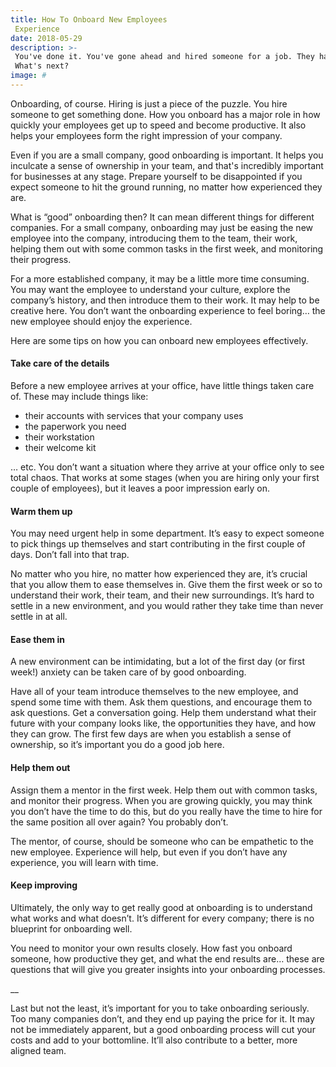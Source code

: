 ```yaml
---
title: How To Onboard New Employees
 Experience
date: 2018-05-29
description: >-
 You've done it. You've gone ahead and hired someone for a job. They have signed the papers and are on their way.
 What's next? 
image: #
---
```

Onboarding, of course. Hiring is just a piece of the puzzle. You hire someone to get something done. How you onboard has a major role in how quickly your employees get up to speed and become productive. It also helps your employees form the right impression of your company.

Even if you are a small company, good onboarding is important. It helps you inculcate a sense of ownership in your team, and that's incredibly important for businesses at any stage. Prepare yourself to be disappointed if you expect someone to hit the ground running, no matter how experienced they are.

What is “good” onboarding then? It can mean different things for different companies. For a small company, onboarding may just be easing the new employee into the company, introducing them to the team, their work, helping them out with some common tasks in the first week, and monitoring their progress.

For a more established company, it may be a little more time consuming. You may want the employee to understand your culture, explore the company’s history, and then introduce them to their work. It may help to be creative here. You don’t want the onboarding experience to feel boring… the new employee should enjoy the experience.

Here are some tips on how you can onboard new employees effectively.

#### Take care of the details
Before a new employee arrives at your office, have little things taken care of. These may include things like:

 * their accounts with services that your company uses
 * the paperwork you need
 * their workstation
 * their welcome kit

… etc. You don’t want a situation where they arrive at your office only to see total chaos. That works at some stages (when you are hiring only your first couple of employees), but it leaves a poor impression early on.

#### Warm them up
You may need urgent help in some department. It’s easy to expect someone to pick things up themselves and start contributing in the first couple of days. Don’t fall into that trap.

No matter who you hire, no matter how experienced they are, it’s crucial that you allow them to ease themselves in. Give them the first week or so to understand their work, their team, and their new surroundings. It’s hard to settle in a new environment, and you would rather they take time than never settle in at all.

#### Ease them in
A new environment can be intimidating, but a lot of the first day (or first week!) anxiety can be taken care of by good onboarding.

Have all of your team introduce themselves to the new employee, and spend some time with them. Ask them questions, and encourage them to ask questions. Get a conversation going. Help them understand what their future with your company looks like, the opportunities they have, and how they can grow. The first few days are when you establish a sense of ownership, so it’s important you do a good job here.

#### Help them out

Assign them a mentor in the first week. Help them out with common tasks, and monitor their progress. When you are growing quickly, you may think you don’t have the time to do this, but do you really have the time to hire for the same position all over again? You probably don’t.

The mentor, of course, should be someone who can be empathetic to the new employee. Experience will help, but even if you don’t have any experience, you will learn with time.

#### Keep improving
Ultimately, the only way to get really good at onboarding is to understand what works and what doesn’t. It’s different for every company; there is no blueprint for onboarding well.

You need to monitor your own results closely. How fast you onboard someone, how productive they get, and what the end results are… these are questions that will give you greater insights into your onboarding processes.

__

Last but not the least, it’s important for you to take onboarding seriously. Too many companies don’t, and they end up paying the price for it. It may not be immediately apparent, but a good onboarding process will cut your costs and add to your bottomline. It’ll also contribute to a better, more aligned team.